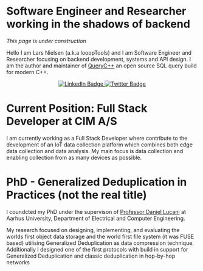 # Software Engineer and Researcher working in the shadows of backend 

*This page is under construction*

Hello I am Lars Nielsen (a.k.a looopTools) and I am Software Engineer and Researcher focusing on backend development, systems and API design.
I am the author and maintainer of [QueryC++](https://gitlab.com/looopTools/querycpp/) an open source SQL query build for modern C++.


<div id="badges", align="center">
    <a href="https://www.linkedin.com/in/lars-nielsen-47540b3b/">
        <img src="https://img.shields.io/badge/LinkedIn-blue?style=for-the-badge&logo=linkedin&logoColor=white" alt="LinkedIn Badge"/>
    </a>
    <a href="https://twitter.com/looopTools">
        <img src="https://img.shields.io/badge/Twitter-blue?style=for-the-badge&logo=twitter&logoColor=white" alt="Twitter Badge"/>
    </a>
</div>

# Current Position: Full Stack Developer at CIM A/S

I am currently working as a Full Stack Developer where contribute to the development of an IoT data collection platform which combines both edge data collection and data analysis. My main focus is data collection and enabling collection from as many devices as possible. 

# PhD - Generalized Deduplication in Practices (not the real title) 

I coundcted my PhD under the supervison of [Professor Daniel Lucani](https://pure.au.dk/portal/en/persons/daniel-enrique-lucani-roetter(c4e78b1e-4dd6-460f-9c44-1a44771ce01a).html) at Aarhus University, Department of Electrical and Computer Engineering. 

My research focused on designing, implementing, and evaluating the worlds first object data storage and the world first file system (it was FUSE based) utilising Generalized Deduplication as data compression technique. Additionally I designed one of the first protocols with build in support for Generalized Deduplication and classic deduplication in hop-by-hop networks 

<!--
**looopTools/looopTools** is a ✨ _special_ ✨ repository because its `README.md` (this file) appears on your GitHub profile.

Here are some ideas to get you started:

- 🔭 I’m currently working on ...
- 🌱 I’m currently learning ...
- 👯 I’m looking to collaborate on ...
- 🤔 I’m looking for help with ...
- 💬 Ask me about ...
- 📫 How to reach me: ...
- 😄 Pronouns: ...
- ⚡ Fun fact: ...

https://shields.io/category/coverage
-->
 
 

